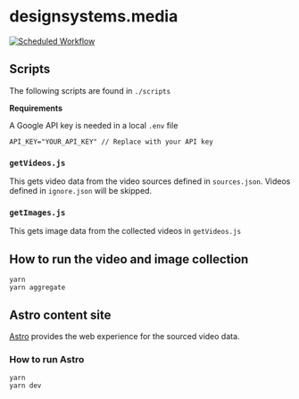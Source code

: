 # designsystems.media

[![Scheduled Workflow](https://github.com/fcongson/designsystems.media/actions/workflows/schedule.yml/badge.svg?branch=main&event=schedule)](https://github.com/fcongson/designsystems.media/actions/workflows/schedule.yml)

## Scripts

The following scripts are found in `./scripts`

__Requirements__

A Google API key is needed in a local `.env` file

```
API_KEY="YOUR_API_KEY" // Replace with your API key
```

### `getVideos.js`

This gets video data from the video sources defined in `sources.json`. Videos defined in `ignore.json` will be skipped.

### `getImages.js`

This gets image data from the collected videos in `getVideos.js`

## How to run the video and image collection

```
yarn
yarn aggregate
```

## Astro content site

[Astro](https://astro.build/) provides the web experience for the sourced video data.

### How to run Astro

```
yarn
yarn dev
```

